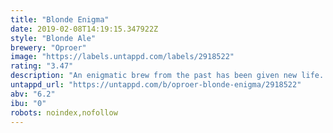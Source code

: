 ```yaml
---
title: "Blonde Enigma"
date: 2019-02-08T14:19:15.347922Z
style: "Blonde Ale"
brewery: "Oproer"
image: "https://labels.untappd.com/labels/2918522"
rating: "3.47"
description: "An enigmatic brew from the past has been given new life. It's not your standard Belgian blonde, but what is it then? It's mysterious, it's better, it's a blond ale. Drink it and be puzzled."
untappd_url: "https://untappd.com/b/oproer-blonde-enigma/2918522"
abv: "6.2"
ibu: "0"
robots: noindex,nofollow
---
```

